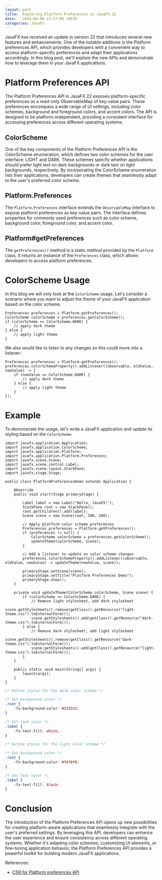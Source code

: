 ```yaml
---
layout: post
title:  Exploring Platform Preferences in JavaFX 22
date:   2024-04-06 12:57:00 +0530
categories: JavaFX
---
```


JavaFX has received an update in version 22 that introduces several new features and enhancements.
One of the notable additions is the Platform preferences API, 
which provides developers with a convenient way to access platform-specific preferences and adapt their applications accordingly.
In this blog post, we'll explore the new APIs and demonstrate how to leverage them in your JavaFX applications.

# Platform Preferences API

The Platform Preferences API in JavaFX 22 exposes platform-specific preferences as a read-only ObservableMap of key-value pairs.
These preferences encompass a wide range of UI settings, including color schemes, background and foreground colors, and accent colors.
The API is designed to be platform-independent, providing a consistent interface for accessing preferences across different operating systems.

## ColorScheme
One of the key components of the Platform Preferences API is the ColorScheme enumeration, which defines two color schemes for the user interface: LIGHT and DARK.
These schemes specify whether applications should prefer light text on dark backgrounds or dark text on light backgrounds, respectively.
By incorporating the ColorScheme enumeration into their applications, developers can create themes that seamlessly adapt to the user's preferred color scheme.

## Platform.Preferences

The `Platform.Preferences` interface extends the `ObservableMap` interface to expose platform preferences as key-value pairs.
The interface defines properties for commonly used preferences such as color scheme, background color, foreground color, and accent color.

## Platform#getPreferences

The `getPreferences()` method is a static method provided by the `Platform` class.
It returns an instance of the `Preferences` class, which allows developers to access platform preferences.

# ColorScheme Usage

In this blog we will only look at the `ColorScheme` usage.
Let's consider a scenario where you want to adjust the theme of your JavaFX application based on the color scheme.

```
Preferences preferences = Platform.getPreferences();
ColorScheme colorScheme = preferences.getColorScheme();
if (colorScheme == ColorScheme.DARK) {
    // apply dark theme
} else {
    // apply light theme
}
```

We also would like to listen to any changes so this could move into a listener:

```
Preferences preferences = Platform.getPreferences();
preferences.colorSchemeProperty().addListener((observable, oldValue, newValue) -> {
    if (newValue == ColorScheme.DARK) {
        // apply dark theme
    } else {
        // apply light theme
    }
});
```

# Example

To demonstrate the usage, let's write a JavaFX application and update its styling based on the `ColorScheme`:

```
import javafx.application.Application;
import javafx.application.ColorScheme;
import javafx.application.Platform;
import javafx.application.Platform.Preferences;
import javafx.scene.Scene;
import javafx.scene.control.Label;
import javafx.scene.layout.StackPane;
import javafx.stage.Stage;

public class PlatformPreferencesDemo extends Application {

    @Override
    public void start(Stage primaryStage) {

        Label label = new Label("Hello, JavaFX!");
        StackPane root = new StackPane();
        root.getChildren().add(label);
        Scene scene = new Scene(root, 300, 200);

        // Apply platform color scheme preferences
        Preferences preferences = Platform.getPreferences();
        if (preferences != null) {
            ColorScheme colorScheme = preferences.getColorScheme();
            updateTheme(colorScheme, scene);
        }

        // Add a listener to update on color scheme changes
        preferences.colorSchemeProperty().addListener((observable, oldValue, newValue) -> updateTheme(newValue, scene));

        primaryStage.setScene(scene);
        primaryStage.setTitle("Platform Preferences Demo");
        primaryStage.show();
    }

    private void updateTheme(ColorScheme colorScheme, Scene scene) {
        if (colorScheme == ColorScheme.DARK) {
            // Remove light stylesheet, add dark stylesheet
            scene.getStylesheets().remove(getClass().getResource("light-theme.css").toExternalForm());
            scene.getStylesheets().add(getClass().getResource("dark-theme.css").toExternalForm());
        } else {
            // Remove dark stylesheet, add light stylesheet
            scene.getStylesheets().remove(getClass().getResource("dark-theme.css").toExternalForm());
            scene.getStylesheets().add(getClass().getResource("light-theme.css").toExternalForm());
        }
    }

    public static void main(String[] args) {
        launch(args);
    }
}
```

```dark-theme.css
/* Define styles for the dark color scheme */

/* Set background color */
.root {
    -fx-background-color: #333333;
}

/* Set text color */
.label {
    -fx-text-fill: white;
}
```

```light-theme.css
/* Define styles for the light color scheme */

/* Set background color */
.root {
    -fx-background-color: #f0f0f0;
}

/* Set text color */
.label {
    -fx-text-fill: black;
}
```

# Conclusion

The introduction of the Platform Preferences API opens up new possibilities for creating platform-aware applications that seamlessly integrate with the user's preferred settings.
By leveraging this API, developers can enhance the user experience and ensure consistency across different operating systems.
Whether it's adapting color schemes, customizing UI elements, or fine-tuning application behavior,
the Platform Preferences API provides a powerful toolkit for building modern JavaFX applications.

References:

* [CSR for Platform preferences API](https://bugs.openjdk.org/browse/JDK-8319138)


